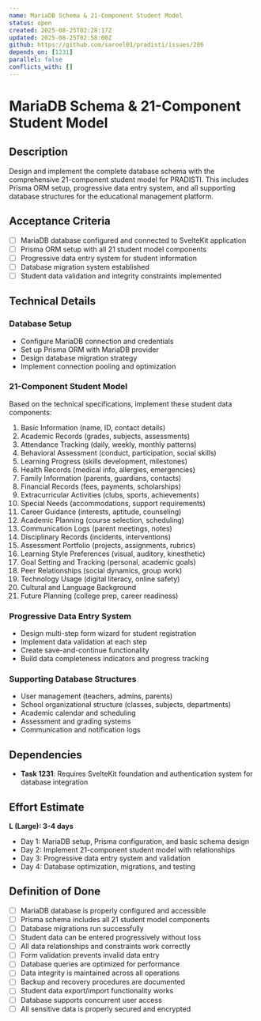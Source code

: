 ```yaml
---
name: MariaDB Schema & 21-Component Student Model
status: open
created: 2025-08-25T02:28:17Z
updated: 2025-08-25T02:58:00Z
github: https://github.com/saroel01/pradisti/issues/286
depends_on: [1231]
parallel: false
conflicts_with: []
---
```


# MariaDB Schema & 21-Component Student Model

## Description

Design and implement the complete database schema with the comprehensive 21-component student model for PRADISTI. This includes Prisma ORM setup, progressive data entry system, and all supporting database structures for the educational management platform.

## Acceptance Criteria

- [ ] MariaDB database configured and connected to SvelteKit application
- [ ] Prisma ORM setup with all 21 student model components
- [ ] Progressive data entry system for student information
- [ ] Database migration system established
- [ ] Student data validation and integrity constraints implemented

## Technical Details

### Database Setup
- Configure MariaDB connection and credentials
- Set up Prisma ORM with MariaDB provider
- Design database migration strategy
- Implement connection pooling and optimization

### 21-Component Student Model
Based on the technical specifications, implement these student data components:
1. Basic Information (name, ID, contact details)
2. Academic Records (grades, subjects, assessments)
3. Attendance Tracking (daily, weekly, monthly patterns)
4. Behavioral Assessment (conduct, participation, social skills)
5. Learning Progress (skills development, milestones)
6. Health Records (medical info, allergies, emergencies)
7. Family Information (parents, guardians, contacts)
8. Financial Records (fees, payments, scholarships)
9. Extracurricular Activities (clubs, sports, achievements)
10. Special Needs (accommodations, support requirements)
11. Career Guidance (interests, aptitude, counseling)
12. Academic Planning (course selection, scheduling)
13. Communication Logs (parent meetings, notes)
14. Disciplinary Records (incidents, interventions)
15. Assessment Portfolio (projects, assignments, rubrics)
16. Learning Style Preferences (visual, auditory, kinesthetic)
17. Goal Setting and Tracking (personal, academic goals)
18. Peer Relationships (social dynamics, group work)
19. Technology Usage (digital literacy, online safety)
20. Cultural and Language Background
21. Future Planning (college prep, career readiness)

### Progressive Data Entry System
- Design multi-step form wizard for student registration
- Implement data validation at each step
- Create save-and-continue functionality
- Build data completeness indicators and progress tracking

### Supporting Database Structures
- User management (teachers, admins, parents)
- School organizational structure (classes, subjects, departments)
- Academic calendar and scheduling
- Assessment and grading systems
- Communication and notification logs

## Dependencies

- **Task 1231**: Requires SvelteKit foundation and authentication system for database integration

## Effort Estimate

**L (Large): 3-4 days**

- Day 1: MariaDB setup, Prisma configuration, and basic schema design
- Day 2: Implement 21-component student model with relationships
- Day 3: Progressive data entry system and validation
- Day 4: Database optimization, migrations, and testing

## Definition of Done

- [ ] MariaDB database is properly configured and accessible
- [ ] Prisma schema includes all 21 student model components
- [ ] Database migrations run successfully
- [ ] Student data can be entered progressively without loss
- [ ] All data relationships and constraints work correctly
- [ ] Form validation prevents invalid data entry
- [ ] Database queries are optimized for performance
- [ ] Data integrity is maintained across all operations
- [ ] Backup and recovery procedures are documented
- [ ] Student data export/import functionality works
- [ ] Database supports concurrent user access
- [ ] All sensitive data is properly secured and encrypted
